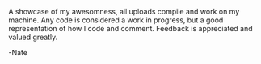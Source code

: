 A showcase of my awesomness, all uploads compile and work on my machine. Any code is considered a work in progress, but a good representation of how I code and comment. Feedback is appreciated and valued greatly.

-Nate
